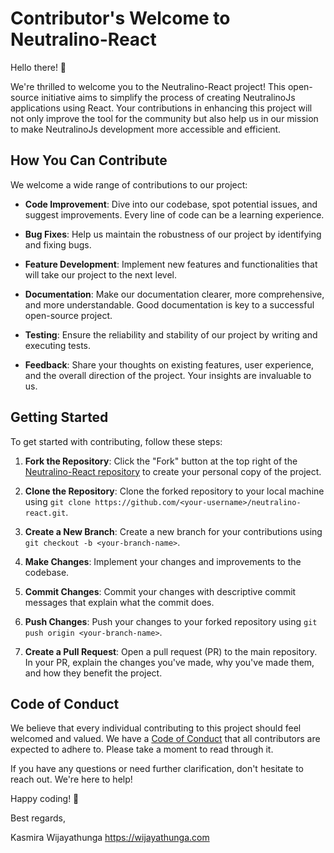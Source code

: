 # Contributor's Welcome to Neutralino-React

Hello there! 👋

We're thrilled to welcome you to the Neutralino-React project! This open-source initiative aims to simplify the process of creating NeutralinoJs applications using React. Your contributions in enhancing this project will not only improve the tool for the community but also help us in our mission to make NeutralinoJs development more accessible and efficient.

## How You Can Contribute

We welcome a wide range of contributions to our project:

* **Code Improvement**: Dive into our codebase, spot potential issues, and suggest improvements. Every line of code can be a learning experience.

* **Bug Fixes**: Help us maintain the robustness of our project by identifying and fixing bugs.

* **Feature Development**: Implement new features and functionalities that will take our project to the next level.

* **Documentation**: Make our documentation clearer, more comprehensive, and more understandable. Good documentation is key to a successful open-source project.

* **Testing**: Ensure the reliability and stability of our project by writing and executing tests.

* **Feedback**: Share your thoughts on existing features, user experience, and the overall direction of the project. Your insights are invaluable to us.

## Getting Started

To get started with contributing, follow these steps:

1. **Fork the Repository**: Click the "Fork" button at the top right of the [Neutralino-React repository](https://github.com/kasmirawijayathunga/neutralino-react) to create your personal copy of the project.

2. **Clone the Repository**: Clone the forked repository to your local machine using `git clone https://github.com/<your-username>/neutralino-react.git`.

3. **Create a New Branch**: Create a new branch for your contributions using `git checkout -b <your-branch-name>`.

4. **Make Changes**: Implement your changes and improvements to the codebase.

5. **Commit Changes**: Commit your changes with descriptive commit messages that explain what the commit does.

6. **Push Changes**: Push your changes to your forked repository using `git push origin <your-branch-name>`.

7. **Create a Pull Request**: Open a pull request (PR) to the main repository. In your PR, explain the changes you've made, why you've made them, and how they benefit the project.

## Code of Conduct

We believe that every individual contributing to this project should feel welcomed and valued. We have a [Code of Conduct](https://github.com/kasmirawijayathunga/neutralino-react/blob/main/CODE_OF_CONDUCT.md) that all contributors are expected to adhere to. Please take a moment to read through it.

If you have any questions or need further clarification, don't hesitate to reach out. We're here to help!

Happy coding! 🚀

Best regards,

Kasmira Wijayathunga
https://wijayathunga.com